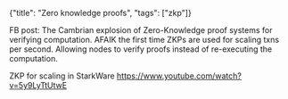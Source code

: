 {"title": "Zero knowledge proofs", "tags": ["zkp"]}

FB post:
The Cambrian explosion of Zero-Knowledge proof systems for verifying
computation. AFAIK the first time ZKPs are used for scaling txns per second.
Allowing nodes to verify proofs instead of re-executing the computation.

ZKP for scaling in StarkWare https://www.youtube.com/watch?v=5y9LyTtUtwE

